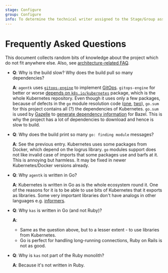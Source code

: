 ```yaml
---
stage: Configure
group: Configure
info: To determine the technical writer assigned to the Stage/Group associated with this page, see https://about.gitlab.com/handbook/engineering/ux/technical-writing/#designated-technical-writers
---
```


# Frequently Asked Questions

This document collects random bits of knowledge about the project which do not fit anywhere else. Also, see [architecture-related FAQ](architecture.md#faq).

- **Q**: Why is the build slow? Why does the build pull so many dependencies?

  **A**: `agentk` uses [`gitops-engine`](https://github.com/argoproj/gitops-engine) to implement [GitOps](gitops.md). `gitops-engine` for better or worse [depends on `k8s.io/kubernetes`](https://github.com/argoproj/gitops-engine/issues/56) package, which is the whole Kubernetes repository. Even though it uses only a few packages, because of  defects in the `go` module resolution code ([one](https://github.com/golang/go/issues/31580), [two](https://github.com/golang/go/issues/33008)), `go.sum` for this project contains all (?) the dependencies of Kubernetes. `go.sum` is used by [Gazelle](https://github.com/bazelbuild/bazel-gazelle) to [generate dependency information](https://github.com/bazelbuild/bazel-gazelle#update-repos) for Bazel. This is why the project has a lot of dependencies to download and hence is slow to build.

- **Q**: Why does the build print so many `go: finding module` messages?

  **A**: See the previous entry. Kubernetes uses some packages from Docker, which depend on the logrus library. `go` modules support does not like invalid case of imports that some packages use and barfs at it. This is annoying but harmless. It may be fixed in newer Kubernetes/Docker versions already.

- **Q**: Why `agentk` is written in Go?

  **A**: Kubernetes is written in Go as is the whole ecosystem round it. One of the reasons for it is to be able to use bits of Kubernetes that it exports as libraries. Some very important libraries don't have analogs in other languages e.g. [informers](https://github.com/kubernetes/client-go/blob/ccd5becdffb7fd8006e31341baaaacd14db2dcb7/tools/cache/shared_informer.go#L34-L183).

- **Q**: Why `kas` is written in Go (and not Ruby)?

  **A**:

  - Same as the question above, but to a lesser extent - to use libraries from Kubernetes.
  - Go is perfect for handling long-running connections, Ruby on Rails is not as good.

- **Q**: Why is `kas` not part of the Ruby monolith?

  **A**: Because it's not written in Ruby.
